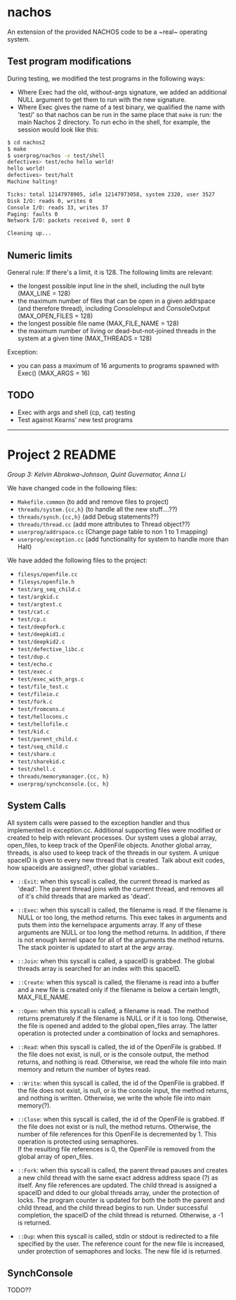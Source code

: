 # nachos

An extension of the provided NACHOS code to be a ~real~ operating system.

## Test program modifications

During testing, we modified the test programs in the following ways:

  - Where Exec had the old, without-args signature, we added an additional NULL argument to get them to run with the new signature.
  - Where Exec gives the name of a test binary, we qualified the name with 'test/' so that nachos can be run in the same place that `make` is run: the main Nachos 2 directory. To run echo in the shell, for example, the session would look like this:

```bash
$ cd nachos2
$ make
$ userprog/nachos -x test/shell
defectives> test/echo hello world!
hello world!
defectives> test/halt
Machine halting!

Ticks: total 12147978905, idle 12147973058, system 2320, user 3527
Disk I/O: reads 0, writes 0
Console I/O: reads 33, writes 37
Paging: faults 0
Network I/O: packets received 0, sent 0

Cleaning up...
```

## Numeric limits

General rule: If there's a limit, it is 128. The following limits are relevant:

  - the longest possible input line in the shell, including the null byte
    (MAX_LINE = 128)
  - the maximum number of files that can be open in a given addrspace (and
    therefore thread), including ConsoleInput and ConsoleOutput (MAX_OPEN_FILES
    = 128)
  - the longest possible file name (MAX_FILE_NAME = 128)
  - the maximum number of living or dead-but-not-joined threads in the system
    at a given time (MAX_THREADS = 128)

Exception:

  - you can pass a maximum of 16 arguments to programs spawned with Exec()
    (MAX_ARGS = 16)

## TODO

  - Exec with args and shell (cp, cat) testing
  - Test against Kearns' new test programs

---

# Project 2 README

_Group 3: Kelvin Abrokwa-Johnson, Quint Guvernator, Anna Li_

We have changed code in the following files:

  - `Makefile.common` (to add and remove files to project)
  - `threads/system.{cc,h}` (to handle all the new stuff....??)
  - `threads/synch.{cc,h}` (add Debug statements??)
  - `threads/thread.cc` (add more attributes to Thread object??)
  - `userprog/addrspace.cc` (Change page table to non 1 to 1 mapping)
  - `userprog/exception.cc` (add functionality for system to handle more than Halt)

We have added the following files to the project:

  - `filesys/openfile.cc`
  - `filesys/openfile.h`
  - `test/arg_seq_child.c`
  - `test/argkid.c`
  - `test/argtest.c`
  - `test/cat.c`
  - `test/cp.c`
  - `test/deepfork.c`
  - `test/deepkid1.c`
  - `test/deepkid2.c`
  - `test/defective_libc.c`
  - `test/dup.c`
  - `test/echo.c`
  - `test/exec.c`
  - `test/exec_with_args.c`
  - `test/file_test.c`
  - `test/fileio.c`
  - `test/fork.c`
  - `test/fromcons.c`
  - `test/hellocons.c`
  - `test/hellofile.c`
  - `test/kid.c`
  - `test/parent_child.c`
  - `test/seq_child.c`
  - `test/share.c`
  - `test/sharekid.c`
  - `test/shell.c`
  - `threads/memorymanager.{cc, h}`
  - `userprog/synchconsole.{cc, h}`

## System Calls

All system calls were passed to the exception handler and thus implemented in exception.cc. 
Additional supporting files were modified or created to help with relevant
processes.
Our system uses a global array, open_files, to keep track of the OpenFile objects. Another global array, threads, is also used to keep track of the
threads in our system. 
A unique spaceID is given to every new thread that is created. 
Talk about exit codes, how spaceids are assigned?, other global variables..


- `::Exit`: when this syscall is called, the current thread is marked as
               'dead'. The parent thread joins with the current thread,
               and removes all of it's child threads that are marked as 
               'dead'. 

- `::Exec`: when this syscall is called, the filename is read. If the
               filename is NULL or too long, the method returns.
               This exec takes in arguments and puts them into the
               kernelspace arguments array. If any of these arguments
               are NULL or too long the method returns. In addition,
               if there is not enough kernel space for all of the
               arguments the method returns. The stack pointer is
               updated to start at the argv array.

- `::Join`: when this syscall is called, a spaceID is grabbed. The 
               global threads array is searched for an index with this
               spaceID.

- `::Create`: when this syscall is called, the filename is read into a
               buffer and a new file is created only if the filename 
               is below a certain length, MAX_FILE_NAME. 

- `::Open`: when this syscall is called, a filename is read. The method 
               returns prematurely if the filename is NULL or if it is too long. Otherwise, the file is opened and added to the global
               open_files array. The latter operation is protected under
               a combination of locks and semaphores.

- `::Read`: when this syscall is called, the id of the OpenFile is
               grabbed. If the file does not exist, is null, or is the
               console output, the method returns, and nothing is read.
               Otherwise, we read the whole file into main memory and 
               return the number of bytes read.  

- `::Write`: when this syscall is called, the id of the OpenFile is
               grabbed. If the file does not exist, is null, or is the
               console input, the method returns, and nothing is written.
               Otherwise, we write the whole file into main memory(?).

- `::Close`: when this syscall is called, the id of the OpenFile is
               grabbed. If the file does not exist or is null, the 
               method returns. Otherwise, the number of file 
               references for this OpenFile is decremented by 1. This
               operation is protected using semaphores.  
               If the resulting file references is 0, the OpenFile is
               removed from the global array of open_files. 

- `::Fork`: when this syscall is called, the parent thread pauses and
               creates a new child thread with the same exact address
               address space (?) as itself. Any file references are
               updated. The child thread is assigned a spaceID and
               dded to our global threads array, under the protection
               of locks. The program counter is updated for both the
               both the parent and child thread, and the child thread
               begins to run. Under successful completion, the 
               spaceID of the child thread is returned. Otherwise, a -1
               is returned.

- `::Dup`: when this syscall is called, stdin or stdout is redirected
               to a file specified by the user. The reference count for the new file is increased, under protection of semaphores and locks. The new file id is returned. 

## SynchConsole

TODO??
